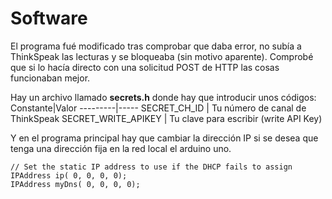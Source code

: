 # Software

El programa fué modificado tras comprobar que daba error, no subía a ThinkSpeak las lecturas y se bloqueaba (sin motivo aparente). 
Comprobé que si lo hacía directo con una solicitud POST de HTTP las cosas funcionaban mejor.

Hay un archivo llamado **secrets.h** donde hay que introducir unos códigos:
Constante|Valor
---------|-----
SECRET_CH_ID | Tu número de canal de ThinkSpeak
SECRET_WRITE_APIKEY | Tu clave para escribir (write API Key)
  

Y en el programa principal hay que cambiar la dirección IP si se desea que tenga una dirección fija en la red local el arduino uno.
    
    // Set the static IP address to use if the DHCP fails to assign
    IPAddress ip( 0, 0, 0, 0);
    IPAddress myDns( 0, 0, 0, 0);
